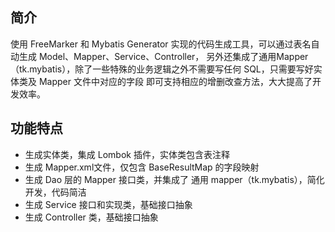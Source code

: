 ## 简介
使用 FreeMarker 和 Mybatis Generator 实现的代码生成工具，可以通过表名自动生成 Model、Mapper、Service、Controller，
另外还集成了通用Mapper（tk.mybatis），除了一些特殊的业务逻辑之外不需要写任何 SQL，只需要写好实体类及 Mapper 文件中对应的字段
即可支持相应的增删改查方法，大大提高了开发效率。

## 功能特点
- 生成实体类，集成 Lombok 插件，实体类包含表注释
- 生成 Mapper.xml文件，仅包含 BaseResultMap 的字段映射
- 生成 Dao 层的 Mapper 接口类，并集成了 通用 mapper（tk.mybatis），简化开发，代码简洁
- 生成 Service 接口和实现类，基础接口抽象
- 生成 Controller 类，基础接口抽象

